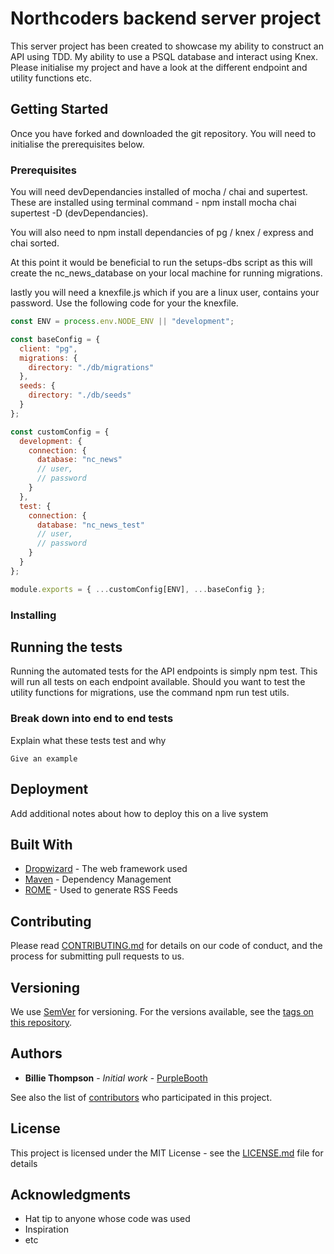 # Northcoders backend server project

This server project has been created to showcase my ability to construct an API using TDD. My ability to use a PSQL database and interact using Knex. Please initialise my project and have a look at the different endpoint and utility functions etc.

## Getting Started

<!-- These instructions will get you a copy of the project up and running on your local machine for development and testing purposes. See deployment for notes on how to deploy the project on a live system. -->

Once you have forked and downloaded the git repository. You will need to initialise the prerequisites below.

### Prerequisites

You will need devDependancies installed of mocha / chai and supertest. These are installed using terminal command - npm install mocha chai supertest -D (devDependancies).

You will also need to npm install dependancies of pg / knex / express and chai sorted.

At this point it would be beneficial to run the setups-dbs script as this will create the nc_news_database on your local machine for running migrations.

lastly you will need a knexfile.js which if you are a linux user, contains your password. Use the following code for your the knexfile.

```js
const ENV = process.env.NODE_ENV || "development";

const baseConfig = {
  client: "pg",
  migrations: {
    directory: "./db/migrations"
  },
  seeds: {
    directory: "./db/seeds"
  }
};

const customConfig = {
  development: {
    connection: {
      database: "nc_news"
      // user,
      // password
    }
  },
  test: {
    connection: {
      database: "nc_news_test"
      // user,
      // password
    }
  }
};

module.exports = { ...customConfig[ENV], ...baseConfig };
```

### Installing

<!-- A step by step series of examples that tell you how to get a development env running

Say what the step will be

```
Give the example
```

And repeat

```
until finished
```

End with an example of getting some data out of the system or using it for a little demo -->

## Running the tests

Running the automated tests for the API endpoints is simply npm test. This will run all tests on each endpoint available. Should you want to test the utility functions for migrations, use the command npm run test utils.

### Break down into end to end tests

Explain what these tests test and why

```
Give an example
```

## Deployment

Add additional notes about how to deploy this on a live system

## Built With

- [Dropwizard](http://www.dropwizard.io/1.0.2/docs/) - The web framework used
- [Maven](https://maven.apache.org/) - Dependency Management
- [ROME](https://rometools.github.io/rome/) - Used to generate RSS Feeds

## Contributing

Please read [CONTRIBUTING.md](https://gist.github.com/PurpleBooth/b24679402957c63ec426) for details on our code of conduct, and the process for submitting pull requests to us.

## Versioning

We use [SemVer](http://semver.org/) for versioning. For the versions available, see the [tags on this repository](https://github.com/your/project/tags).

## Authors

- **Billie Thompson** - _Initial work_ - [PurpleBooth](https://github.com/PurpleBooth)

See also the list of [contributors](https://github.com/your/project/contributors) who participated in this project.

## License

This project is licensed under the MIT License - see the [LICENSE.md](LICENSE.md) file for details

## Acknowledgments

- Hat tip to anyone whose code was used
- Inspiration
- etc
